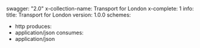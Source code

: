 swagger: "2.0"
x-collection-name: Transport for London
x-complete: 1
info:
  title: Transport for London
  version: 1.0.0
schemes:
- http
produces:
- application/json
consumes:
- application/json